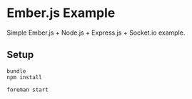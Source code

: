 Ember.js Example
================

Simple Ember.js + Node.js + Express.js + Socket.io example.

Setup
-----


```
bundle
npm install

foreman start
```
